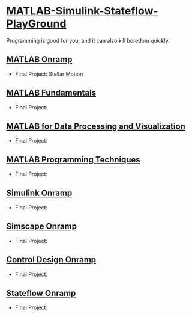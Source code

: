 # [MATLAB-Simulink-Stateflow-PlayGround](https://matlabacademy.mathworks.com/#getting-started)

Programming is good for you, and it can also kill boredom quickly. 

## [MATLAB Onramp](https://matlabacademy.mathworks.com/details/matlab-onramp/gettingstarted)
- Final Project: Stellar Motion

## [MATLAB Fundamentals](https://matlabacademy.mathworks.com/details/matlab-fundamentals/mlbe)
- Final Project: 

## [MATLAB for Data Processing and Visualization](https://matlabacademy.mathworks.com/details/matlab-for-data-processing-and-visualization/mlvi)
- Final Project: 

## [MATLAB Programming Techniques](https://matlabacademy.mathworks.com/details/matlab-programming-techniques/mlpr)
- Final Project: 

## [Simulink Onramp](https://matlabacademy.mathworks.com/details/simulink-onramp/simulink)
- Final Project: 

## [Simscape Onramp](https://matlabacademy.mathworks.com/details/simscape-onramp/simscape)
- Final Project: 

## [Control Design Onramp](https://matlabacademy.mathworks.com/details/control-design-onramp-with-simulink/controls)
- Final Project: 

## [Stateflow Onramp](https://matlabacademy.mathworks.com/details/stateflow-onramp/stateflow)
- Final Project: 



